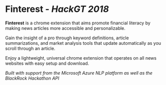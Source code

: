 # Finterest -  _HackGT 2018_
**Finterest** is a chrome extension that aims promote financial literacy by making news articles more accessible and personalizable. 
 
Gain the insight of a pro through keyword definitions, article summarizations, and market analysis tools that update automatically as you scroll through an article. 

Enjoy a lightweight, universal chrome extension that operates on all news websites with easy setup and download.

_Built with support from the Microsoft Azure NLP platform as well as the BlackRock Hackathon API_
